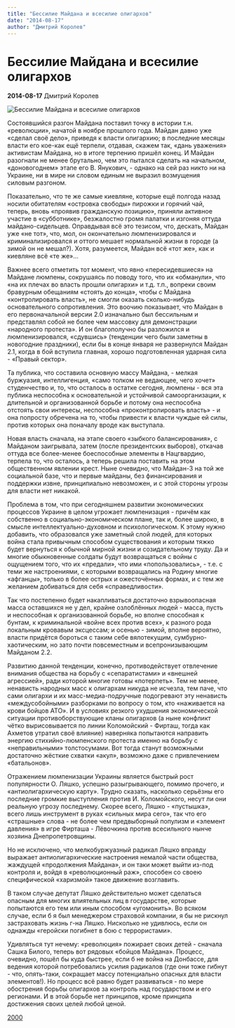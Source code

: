 ```yaml
---
title: "Бессилие Майдана и всесилие олигархов"
date: "2014-08-17"
author: "Дмитрий Королев"
---
```


# Бессилие Майдана и всесилие олигархов

**2014-08-17** Дмитрий Королев

![Бессилие Майдана и всесилие олигархов](https://pp.vk.me/c620027/v620027754/11d36/wTDYVes8YAk.jpg)

Состоявшийся разгон Майдана поставил точку в истории т.н. «революции», начатой в ноябре прошлого года. Майдан давно уже «сделал своё дело», приведя к власти олигархию; в последние месяцы власти его кое-как ещё терпели, отдавая, скажем так, «дань уважения» активистам Майдана, но в итоге терпению пришёл конец. И Майдан разогнали не менее брутально, чем это пытался сделать на начальном, «доновогоднем» этапе его В. Янукович, - однако на сей раз никто ни на Украине, ни в мире ни словом единым не выразил возмущения силовым разгоном.

Показательно, что те же самые киевляне, которые ещё полгода назад носили обитателям «островка свободы» пирожки и горячий чай, теперь, вновь «проявив гражданскую позицию», приняли активное участие в «субботнике», безжалостно громя палатки и изгоняя оттуда майдано-сидельцев. Оправдывая всё это тезисом, что, дескать, Майдан уже «не тот», что, мол, он окончательно люмпенизировался и криминализировался и оттого мешает нормальной жизни в городе (а зимой он не мешал?). Хотя, разумеется, Майдан всё «тот же», как и киевляне всё «те же»...

Важнее всего отметить тот момент, что явно «пересидевшиеся» на Майдане люмпены, сокрушаясь по поводу того, что их «обманули», что «на их плечах во власть прошли олигархи» и т.д. т.п., вопреки своим бравурным обещаниям «стоять до конца», чтобы с Майдана «контролировать власть», не смогли оказать сколько-нибудь основательного сопротивления. Это воочию показывает, что Майдан в его первоначальной версии 2.0 изначально был бессильным и представлял собой не более чем массовку для демонстрации «народного протеста». И он благополучно бы разложился и люмпенизировался, «сдувшись» (тенденции чего были заметны в новогодние праздники), если бы в конце января не развернулся Майдан 2.1, когда в бой вступила главная, хорошо подготовленная ударная сила - «Правый сектор».

Та публика, что составила основную массу Майдана, - мелкая буржуазия, интеллигенция, «само толком не ведающее, чего хочет» студенчество и, то, что осталось в остатке сегодня, люмпены - вся эта публика неспособна к основательной и устойчивой самоорганизации, к длительной и организованной борьбе и потому она неспособна отстоять свои интересы, неспособна «проконтролировать власть» - и она попросту обречена на то, чтобы привести к власти чуждые ей силы, против которых она поначалу вроде как выступала.

Новая власть сначала, на этапе своего «зыбкого балансирования», с Майданом заигрывала, затем (после президентских выборов), откачав оттуда все более-менее боеспособные элементы в Нацгвардию, терпела то, что осталось, а теперь решила поставить на этом общественном явлении крест. Ныне очевидно, что Майдан-3 на той же социальной базе, что и первые майданы, без финансирования и поддержки извне, принципиально невозможен, и с этой стороны угрозы для власти нет никакой.

Проблема в том, что при сегодняшнем развитии экономических процессов Украине в целом угрожает люмпенизация - причём как собственно в социально-экономическом плане, так и, более широко, в смысле интеллектуально-духовном и психологическом. К этому нужно добавить, что образовался уже заметный слой людей, для которых война стала привычным способом существования и которым тяжко будет вернуться к обычной мирной жизни и созидательному труду. Да и многие обыкновенные солдаты будут возвращаться с войны с ощущением того, что их «предали», что ими «попользовались», - т.е. с теми же настроениями, с которыми возвращались на Родину многие «афганцы», только в более острых и ожесточённых формах, и с тем же желанием добиваться для себя «справедливости».

Так что постепенно будет накапливаться достаточно взрывоопасная масса оставшихся не у дел, крайне озлоблённых людей - масса, пусть и неспособная к организованной борьбе, но вполне способная к бунтам, к криминальной «войне всех против всех», к разного рода локальным кровавым эксцессам; и осенью - зимой, вполне вероятно, власти придётся бороться с таким себе вялотекущим, сумбурно-хаотическим, но зато почти повсеместным и всепронизывающим Майданом 2.2.

Развитию данной тенденции, конечно, противодействует отвлечение внимания общества на борьбу с «сепаратистами» и «внешней агрессией», ради которой многие готовы «потерпеть». Тем не менее, ненависть народных масс к олигархам никуда не исчезла, тем паче, что сами олигархи и их масс-медиа-подручные подогревают эту ненависть «междусобойными» разборками по вопросу о том, кто «наживается на крови бойцов АТО». И в условиях резкого ухудшения экономической ситуации противоборствующие кланы олигархов (а ныне конфликт чётко вырисовывается по линии Коломойский - Фирташ, тогда как Ахметов утратил своё влияние) наверняка попытаются направить энергию стихийно-люмпенского протеста именно на борьбу с «неправильными» толстосумами. Вот тогда станут возможными достаточно жёсткие схватки «акул», возможно даже с привлечением «батальонов».

Отражением люмпенизации Украины является быстрый рост популярности О. Ляшко, успешно разыгрывающего, помимо прочего, и «антиолигархическую карту». Трудно сказать, насколько серьёзны его последние громкие выступления против И. Коломойского, несут ли они реальную угрозу последнему. Скорее всего, Ляшко - «пустышка», всего лишь инструмент в руках «сильных мира сего», так что его «страшные» слова - не более чем предвыборный популизм и «элемент давления» в игре Фирташа - Лёвочкина против всесильного нынче хозяина Днепропетровщины.

Но не исключено, что мелкобуржуазный радикал Ляшко вправду выражает антиолигархические настроения немалой части общества, жаждущей «продолжения Майдана», и он таки может выйти из-под контроля и, войдя в «революционный раж», способен со своею специфической «харизмой» такое движение возглавить.

В таком случае депутат Ляшко действительно может сделаться опасным для многих влиятельных лиц в государстве, которые попытаются его тем или иным способом «угомонить». Во всяком случае, если б я был менеджером страховой компании, я бы не рискнул застраховать жизнь г-на Ляшко. Нисколько не удивлюсь, если он однажды «геройски погибнет в бою с террористами».

Удивляться тут нечему: «революция» пожирает своих детей - сначала Сашка Билого, теперь вот рядовых «бойцов Майдана». Процесс, очевидно, пошёл бы куда быстрее, если б не война на Донбассе, для ведения которой потребовались усилия радикалов (где они тоже гибнут - что, опять-таки, сокращает массу потенциально опасных для власти элементов!). Но процесс всё равно будет развиваться - по мере обострения борьбы олигархов за контроль над государством и его регионами. И в этой борьбе нет принципов, кроме принципа достижения своих целей любой ценой.

[2000](http://www.2000.ua/v-nomere/forum/puls/bessilie-maidana-i-vsesilie-oligarhov.htm)